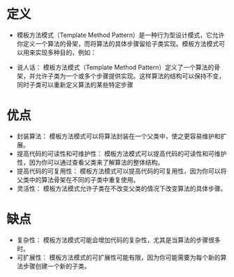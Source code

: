 # 定义
+ 模板方法模式（Template Method Pattern）是一种行为型设计模式，它允许你定义一个算法的骨架，而将算法的具体步骤留给子类实现。模板方法模式可以用来实现多种目的，例如：

+ 说人话： 模板方法模式（Template Method Pattern）定义了一个算法的骨架，并允许子类为一个或多个步骤提供实现。这样算法的结构可以保持不变，同时子类可以重新定义算法的某些特定步骤

# 优点
+ 封装算法： 模板方法模式可以将算法封装在一个父类中，使之更容易维护和扩展。
+ 提高代码的可读性和可维护性： 模板方法模式可以提高代码的可读性和可维护性，因为你可以通过查看父类来了解算法的整体结构。
+ 提高代码的可复用性： 模板方法模式可以提高代码的可复用性，因为你可以将父类中的算法骨架在不同的子类中重复使用。
+ 灵活性： 模板方法模式允许子类在不改变父类的情况下改变算法的具体步骤。

# 缺点
+ 复杂性： 模板方法模式可能会增加代码的复杂性，尤其是当算法的步骤很多时。
+ 可扩展性： 模板方法模式的可扩展性可能有限，因为你可能需要为每个新的算法步骤创建一个新的子类。